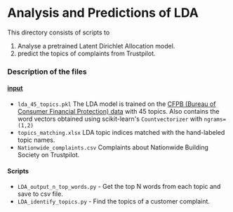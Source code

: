 # Analysis and Predictions of LDA
This directory consists of scripts to 
1. Analyse a pretrained Latent Dirichlet Allocation model.
2. predict the topics of complaints from Trustpilot.

### Description of the files
#### [input](https://github.com/yusueliu/customer-complaints/tree/master/nationwide/input)
- `lda_45_topics.pkl` The LDA model is trained on the [CFPB (Bureau of Consumer Financial Protection) data](https://catalog.data.gov/dataset/consumer-complaint-database) with 45 topics. Also contains the word vectors obtained using scikit-learn's `Countvectorizer` with `ngrams=(1,2)`
- `topics_matching.xlsx` LDA topic indices matched with the hand-labeled topic names.
- `Nationwide_complaints.csv` Complaints about Nationwide Building Society on Trustpilot.

#### Scripts
- `LDA_output_n_top_words.py` - Get the top N words from each topic and save to csv file.
- `LDA_identify_topics.py` - Find the topics of a customer complaint.

